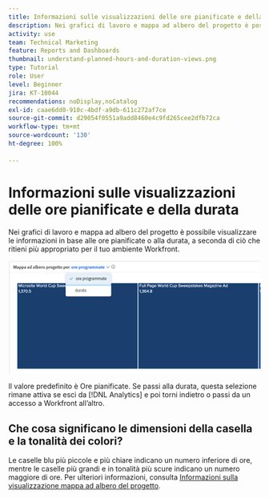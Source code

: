 ```yaml
---
title: Informazioni sulle visualizzazioni delle ore pianificate e della durata
description: Nei grafici di lavoro e mappa ad albero del progetto è possibile visualizzare le informazioni in base alle ore pianificate o alla durata.
activity: use
team: Technical Marketing
feature: Reports and Dashboards
thumbnail: understand-planned-hours-and-duration-views.png
type: Tutorial
role: User
level: Beginner
jira: KT-10044
recommendations: noDisplay,noCatalog
exl-id: caae6dd0-910c-4bdf-a9db-611c272af7ce
source-git-commit: d29054f0551a9add8460e4c9fd265cee2dfb72ca
workflow-type: tm+mt
source-wordcount: '130'
ht-degree: 100%

---
```


# Informazioni sulle visualizzazioni delle ore pianificate e della durata

Nei grafici di lavoro e mappa ad albero del progetto è possibile visualizzare le informazioni in base alle ore pianificate o alla durata, a seconda di ciò che ritieni più appropriato per il tuo ambiente Workfront.

![Immagine che mostra la selezione delle ore pianificate anziché della durata](assets/section-1-5.png)



Il valore predefinito è Ore pianificate. Se passi alla durata, questa selezione rimane attiva se esci da [!DNL Analytics] e poi torni indietro o passi da un accesso a Workfront all’altro.

## Che cosa significano le dimensioni della casella e la tonalità dei colori?

Le caselle blu più piccole e più chiare indicano un numero inferiore di ore, mentre le caselle più grandi e in tonalità più scure indicano un numero maggiore di ore. Per ulteriori informazioni, consulta [Informazioni sulla visualizzazione mappa ad albero del progetto](https://experienceleague.adobe.com/docs/workfront/using/reporting/enhanced-analytics/project-treemap-overview.html?lang=it).
